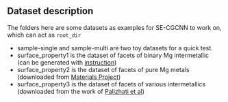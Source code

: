 ## Dataset description 
The folders here are some datasets as examples for SE-CGCNN to work on, which can act as `root_dir` 
- sample-single and sample-multi are two toy datasets for a quick test.
- surface_property1 is the dataset of facets of binary Mg intermetallic
(can be generated with [instruction](../original_dataset))
- surface_property2 is the dataset of facets of pure Mg metals
(downloaded from [Materials Project](https://www.materialsproject.org/))
- surface_property3 is the dataset of facets of various intermetallics
(downloaded from the work of [Palizhati et al](https://pubs.acs.org/doi/10.1021/acs.jcim.9b00550))
